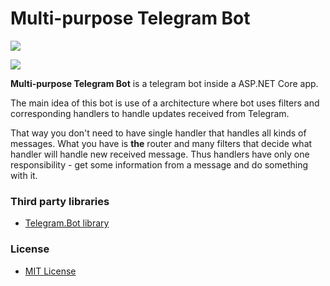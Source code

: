 Multi-purpose Telegram Bot
======
![](https://img.shields.io/github/last-commit/admiralWoop/multi-purpose-tg-bot/dev)

[![](https://img.shields.io/travis/com/admiralwoop/multi-purpose-tg-bot/dev?label=travis%20build)](https://travis-ci.com/admiralWoop/multi-purpose-tg-bot)

**Multi-purpose Telegram Bot** is a telegram bot inside a ASP.NET Core app.

The main idea of this bot is use of a architecture where bot uses filters and corresponding handlers to handle updates received from Telegram.

That way you don't need to have single handler that handles all kinds of messages.
What you have is **the** router and many filters that decide what handler will handle new received message. Thus handlers have only one responsibility - get some information from a message and do something with it.

### Third party libraries
* [Telegram.Bot library](https://github.com/TelegramBots/Telegram.Bot)

### License 
* [MIT License](https://github.com/admiralWoop/multi-purpose-tg-bot/blob/master/LICENSE)
